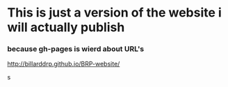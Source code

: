 # This is just a version of the website i will actually publish


### because gh-pages is wierd about URL's

http://billarddrp.github.io/BRP-website/

	
s